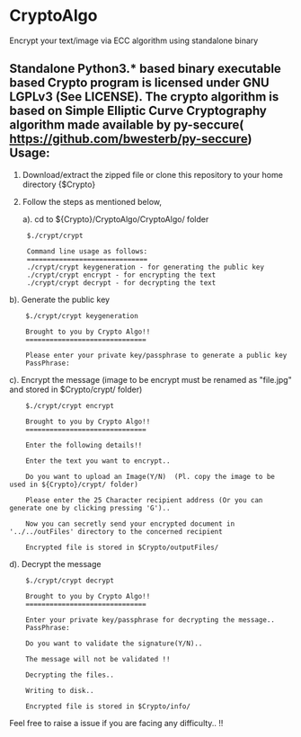 # CryptoAlgo
Encrypt your text/image via ECC algorithm using standalone binary

Standalone Python3.* based binary executable based Crypto program is licensed under GNU LGPLv3 (See LICENSE). The crypto algorithm is based on Simple Elliptic Curve Cryptography algorithm made available by py-seccure( 
https://github.com/bwesterb/py-seccure)
Usage:
----------

1. Download/extract the zipped file or clone this repository to your home directory {$Crypto}
2. Follow the steps as mentioned below,

	a). cd to ${Crypto}/CryptoAlgo/CryptoAlgo/ folder
      
        $./crypt/crypt

        Command line usage as follows:
        ==============================
        ./crypt/crypt keygeneration - for generating the public key
        ./crypt/crypt encrypt - for encrypting the text
        ./crypt/crypt decrypt - for decrypting the text
  
  b). Generate the public key
        
        $./crypt/crypt keygeneration
          
        Brought to you by Crypto Algo!!
        ==============================
    
        Please enter your private key/passphrase to generate a public key
        PassPhrase:

 
  c). Encrypt the message (image to be encrypt must be renamed as "file.jpg" and stored in $Crypto/crypt/ folder)
    
        $./crypt/crypt encrypt
        
        Brought to you by Crypto Algo!!
        ==============================

        Enter the following details!!

        Enter the text you want to encrypt..
        
        Do you want to upload an Image(Y/N)  (Pl. copy the image to be used in ${Crypto}/crypt/ folder)
 
        Please enter the 25 Character recipient address (Or you can generate one by clicking pressing 'G')..
                
        Now you can secretly send your encrypted document in '../../outFiles' directory to the concerned recipient

        Encrypted file is stored in $Crypto/outputFiles/ 
  
  d). Decrypt the message
    
        $./crypt/crypt decrypt
        
        Brought to you by Crypto Algo!!
        ==============================
        
        Enter your private key/passphrase for decrypting the message..
        PassPhrase:
        
        Do you want to validate the signature(Y/N)..
        
        The message will not be validated !!

        Decrypting the files..

        Writing to disk..
        
        Encrypted file is stored in $Crypto/info/      
  
  Feel free to raise a issue if you are facing any difficulty.. !!
  
